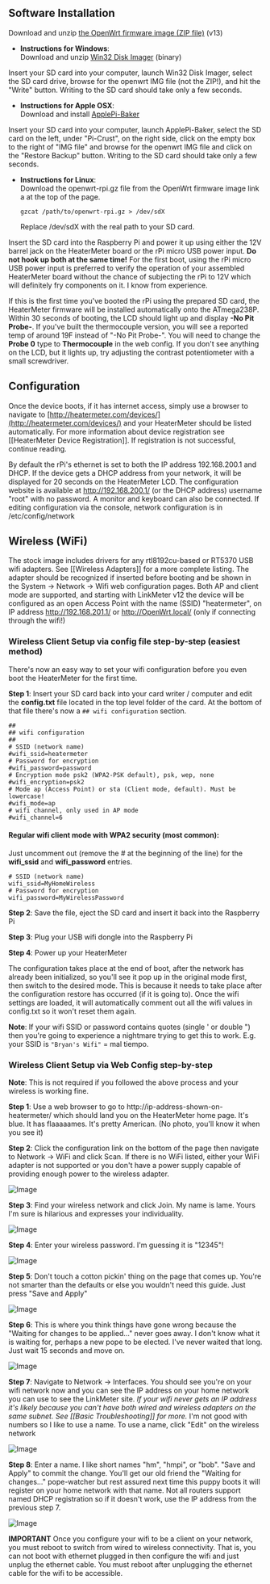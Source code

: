 ## Software Installation

Download and unzip [the OpenWrt firmware image (ZIP file)](http://heatermeter.com/devel/release/bcm2708/13/) (v13)

* **Instructions for Windows**:  
 Download and unzip [Win32 Disk Imager](http://sourceforge.net/projects/win32diskimager/files/latest/download?source=files) (binary)

 Insert your SD card into your computer, launch Win32 Disk Imager, select the SD card drive, browse for the openwrt IMG file (not the ZIP!), and hit the "Write" button. Writing to the SD card should take only a few seconds. 

* **Instructions for Apple OSX**:  
 Download and install [ApplePi-Baker](http://www.tweaking4all.com/hardware/raspberry-pi/macosx-apple-pi-baker/)

 Insert your SD card into your computer, launch ApplePi-Baker, select the SD card on the left, under "Pi-Crust", on the right side, click on the empty box to the right of "IMG file" and browse for the openwrt IMG file and click on the "Restore Backup" button. Writing to the SD card should take only a few seconds. 

* **Instructions for Linux**:  
  Download the openwrt-rpi.gz file from the OpenWrt firmware image link a at the top of the page.

  `gzcat /path/to/openwrt-rpi.gz > /dev/sdX`

  Replace /dev/sdX with the real path to your SD card.

Insert the SD card into the Raspberry Pi and power it up using either the 12V barrel jack on the HeaterMeter board or the rPi micro USB power input. **Do not hook up both at the same time!** For the first boot, using the rPi micro USB power input is preferred to verify the operation of your assembled HeaterMeter board without the chance of subjecting the rPi to 12V which will definitely fry components on it. I know from experience.

If this is the first time you've booted the rPi using the prepared SD card, the HeaterMeter firmware will be installed automatically onto the ATmega238P.  Within 30 seconds of booting, the LCD should light up and display **-No Pit Probe-**.  If you've built the thermocouple version, you will see a reported temp of around 19F instead of "-No Pit Probe-".  You will need to change the **Probe 0** type to **Thermocouple** in the web config.  If you don't see anything on the LCD, but it lights up, try adjusting the contrast potentiometer with a small screwdriver.

## Configuration

Once the device boots, if it has internet access, simply use a browser to navigate to [http://heatermeter.com/devices/](http://heatermeter.com/devices/) and your HeaterMeter should be listed automatically. For more information about device registration see [[HeaterMeter Device Registration]]. If registration is not successful, continue reading.

By default the rPi's ethernet is set to both the IP address 192.168.200.1 and DHCP. If the device gets a DHCP address from your network, it will be displayed for 20 seconds on the HeaterMeter LCD. The configuration website is available at http://192.168.200.1/ (or the DHCP address) username "root" with no password. A monitor and keyboard can also be connected. If editing configuration via the console, network configuration is in /etc/config/network

## Wireless (WiFi)

The stock image includes drivers for any rtl8192cu-based or RT5370 USB wifi adapters. See [[Wireless Adapters]] for a more complete listing. The adapter should be recognized if inserted before booting and be shown in the System -> Network -> Wifi web configuration pages. Both AP and client mode are supported, and starting with LinkMeter v12 the device will be configured as an open Access Point with the name (SSID) "heatermeter", on IP address http://192.168.201.1/ or http://OpenWrt.local/ (only if connecting through the wifi!)

### Wireless Client Setup via config file step-by-step (easiest method)

There's now an easy way to set your wifi configuration before you even boot the HeaterMeter for the first time.

**Step 1**: Insert your SD card back into your card writer / computer and edit the **config.txt** file located in the top level folder of the card. At the bottom of that file there's now a `## wifi configuration` section.
```
##
## wifi configuration
##
# SSID (network name)
#wifi_ssid=heatermeter
# Password for encryption
#wifi_password=password
# Encryption mode psk2 (WPA2-PSK default), psk, wep, none
#wifi_encryption=psk2
# Mode ap (Access Point) or sta (Client mode, default). Must be lowercase!
#wifi_mode=ap
# wifi channel, only used in AP mode
#wifi_channel=6
```

#### Regular wifi client mode with WPA2 security (most common):
Just uncomment out (remove the # at the beginning of the line) for the **wifi_ssid** and **wifi_password** entries.
```
# SSID (network name)
wifi_ssid=MyHomeWireless
# Password for encryption
wifi_password=MyWirelessPassword
```
**Step 2**: Save the file, eject the SD card and insert it back into the Raspberry Pi

**Step 3**: Plug your USB wifi dongle into the Raspberry Pi

**Step 4**: Power up your HeaterMeter

The configuration takes place at the end of boot, after the network has already been initialized, so you'll see it pop up in the original mode first, then switch to the desired mode. This is because it needs to take place after the configuration restore has occurred (if it is going to). Once the wifi settings are loaded, it will automatically comment out all the wifi values in config.txt so it won't reset them again. 

**Note**: If your wifi SSID or password contains quotes (single ' or double ") then you're going to experience a nightmare trying to get this to work. E.g. your SSID is `"Bryan's Wifi"` = mal tiempo.

### Wireless Client Setup via Web Config step-by-step 

**Note**: This is not required if you followed the above process and your wireless is working fine.

**Step 1**: Use a web browser to go to http://ip-address-shown-on-heatermeter/ which should land you on the HeaterMeter home page. It's blue. It has flaaaaames. It's pretty American. (No photo, you'll know it when you see it)

**Step 2**: Click the configuration link on the bottom of the page then navigate to Network -> WiFi and click Scan. If there is no WiFi listed, either your WiFi adapter is not supported or you don't have a power supply capable of providing enough power to the wireless adapter.

![Image](http://capnbry.net/~bmayland/fi/bbq/hm-wifi-1.png)

**Step 3**: Find your wireless network and click Join. My name is lame. Yours I'm sure is hilarious and expresses your individuality.

![Image](http://capnbry.net/~bmayland/fi/bbq/hm-wifi-2.png)

**Step 4**: Enter your wireless password. I'm guessing it is "12345"!

![Image](http://capnbry.net/~bmayland/fi/bbq/hm-wifi-3.png)

**Step 5**: Don't touch a cotton pickin' thing on the page that comes up. You're not smarter than the defaults or else you wouldn't need this guide. Just press "Save and Apply"

![Image](http://capnbry.net/~bmayland/fi/bbq/hm-wifi-4.png)

**Step 6**: This is where you think things have gone wrong because the "Waiting for changes to be applied..." never goes away. I don't know what it is waiting for, perhaps a new pope to be elected. I've never waited that long. Just wait 15 seconds and move on.

![Image](http://capnbry.net/~bmayland/fi/bbq/hm-wifi-5.png)

**Step 7**: Navigate to Network -> Interfaces. You should see you're on your wifi network now and you can see the IP address on your home network you can use to see the LinkMeter site. *If your wifi never gets an IP address it's likely because you can't have both wired and wireless adapters on the same subnet. See [[Basic Troubleshooting]] for more.* I'm not good with numbers so I like to use a name. To use a name, click "Edit" on the wireless network

![Image](http://capnbry.net/~bmayland/fi/bbq/hm-wifi-6.png)

**Step 8**: Enter a name. I like short names "hm", "hmpi", or "bob". "Save and Apply" to commit the change. You'll get our old friend the "Waiting for changes..." pope-watcher but rest assured next time this puppy boots it will register on your home network with that name. Not all routers support named DHCP registration so if it doesn't work, use the IP address from the previous step 7.

![Image](http://capnbry.net/~bmayland/fi/bbq/hm-wifi-7.png)

**IMPORTANT** Once you configure your wifi to be a client on your network, you must reboot to switch from wired to wireless connectivity. That is, you can not boot with ethernet plugged in then configure the wifi and just unplug the ethernet cable. You must reboot after unplugging the ethernet cable for the wifi to be accessible.